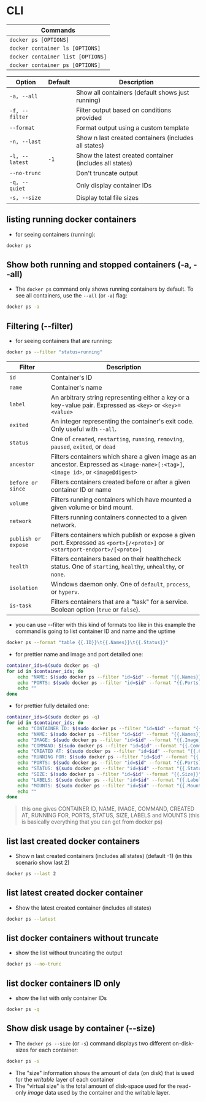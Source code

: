 # CLI

| Commands                          |
| --------------------------------- |
| `docker ps [OPTIONS]`             |
| `docker container ls [OPTIONS]`   |
| `docker container list [OPTIONS]` |
| `docker container ps [OPTIONS]`   |

| Option         | Default | Description                                             |
| -------------- | ------- | ------------------------------------------------------- |
| `-a, --all`    |         | Show all containers (default shows just running)        |
| `-f, --filter` |         | Filter output based on conditions provided              |
| `--format`     |         | Format output using a custom template                   |
| `-n, --last`   |         | Show n last created containers (includes all states)    |
| `-l, --latest` | `-1`    | Show the latest created container (includes all states) |
| `--no-trunc`   |         | Don't truncate output                                   |
| `-q, --quiet`  |         | Only display container IDs                              |
| `-s, --size`   |         | Display total file sizes                                |
## listing running docker containers 
- for seeing containers (running):
``` bash
docker ps
```
## Show both running and stopped containers (-a, --all)
- The `docker ps` command only shows running containers by default. To see all containers, use the `--all` (or `-a`) flag:
``` bash
docker ps -a
```
## Filtering (--filter)
- for seeing containers that are running:
``` bash
docker ps --filter "status=running"
```

| Filter           | Description                                                                                          |
|------------------|------------------------------------------------------------------------------------------------------|
| `id`             | Container's ID                                                                                       |
| `name`           | Container's name                                                                                     |
| `label`          | An arbitrary string representing either a key or a key-value pair. Expressed as `<key>` or `<key>=<value>` |
| `exited`         | An integer representing the container's exit code. Only useful with `--all`.                          |
| `status`         | One of `created`, `restarting`, `running`, `removing`, `paused`, `exited`, or `dead`                 |
| `ancestor`       | Filters containers which share a given image as an ancestor. Expressed as `<image-name>[:<tag>]`, `<image id>`, or `<image@digest>` |
| `before or since`| Filters containers created before or after a given container ID or name                               |
| `volume`         | Filters running containers which have mounted a given volume or bind mount.                           |
| `network`        | Filters running containers connected to a given network.                                              |
| `publish or expose` | Filters containers which publish or expose a given port. Expressed as `<port>[/<proto>]` or `<startport-endport>/[<proto>]` |
| `health`         | Filters containers based on their healthcheck status. One of `starting`, `healthy`, `unhealthy`, or `none`. |
| `isolation`      | Windows daemon only. One of `default`, `process`, or `hyperv`.                                        |
| `is-task`        | Filters containers that are a "task" for a service. Boolean option (`true` or `false`).               |

- you can use --filter with this kind of formats too like in this example the command is going to list container ID and name and the uptime 
``` bash
docker ps --format "table {{.ID}}\t{{.Names}}\t{{.Status}}"
```
- for prettier name and image and port detailed one:
``` bash
container_ids=$(sudo docker ps -q)
for id in $container_ids; do
    echo "NAME: $(sudo docker ps --filter "id=$id" --format "{{.Names}}")    IMAGE: $(sudo docker ps --filter "id=$id" --format "{{.Image}}")"
    echo "PORTS: $(sudo docker ps --filter "id=$id" --format "{{.Ports}}")"
    echo ""
done
```
- for prettier fully detailed one:
``` bash
container_ids=$(sudo docker ps -q)
for id in $container_ids; do
    echo "CONTAINER ID: $(sudo docker ps --filter "id=$id" --format "{{.ID}}")"
    echo "NAME: $(sudo docker ps --filter "id=$id" --format "{{.Names}}")"
    echo "IMAGE: $(sudo docker ps --filter "id=$id" --format "{{.Image}}")"
    echo "COMMAND: $(sudo docker ps --filter "id=$id" --format "{{.Command}}")"
    echo "CREATED AT: $(sudo docker ps --filter "id=$id" --format "{{.CreatedAt}}")"
    echo "RUNNING FOR: $(sudo docker ps --filter "id=$id" --format "{{.RunningFor}}")"
    echo "PORTS: $(sudo docker ps --filter "id=$id" --format "{{.Ports}}")"
    echo "STATUS: $(sudo docker ps --filter "id=$id" --format "{{.Status}}")"
    echo "SIZE: $(sudo docker ps --filter "id=$id" --format "{{.Size}}")"
    echo "LABELS: $(sudo docker ps --filter "id=$id" --format "{{.Labels}}")"
    echo "MOUNTS: $(sudo docker ps --filter "id=$id" --format "{{.Mounts}}")"
    echo ""
done
```
> this one gives CONTAINER ID, NAME, IMAGE, COMMAND, CREATED AT, RUNNING FOR, PORTS, STATUS, SIZE, LABELS and MOUNTS (this is basically everything that you can get from docker ps)
## list last created docker containers
- Show n last created containers (includes all states) (default -1) (in this scenario show last 2)
``` bash
docker ps --last 2
```
## list latest created docker container 
- Show the latest created container (includes all states)
``` bash
docker ps --latest
```
## list docker containers without truncate
- show the list without truncating the output
``` bash
docker ps --no-trunc
```
## list docker containers ID only
- show the list with only container IDs
``` bash
docker ps -q
```
## Show disk usage by container (--size)
- The `docker ps --size` (or `-s`) command displays two different on-disk-sizes for each container:
``` bash
docker ps -s
```
- The "size" information shows the amount of data (on disk) that is used for the _writable_ layer of each container
- The "virtual size" is the total amount of disk-space used for the read-only _image_ data used by the container and the writable layer.
